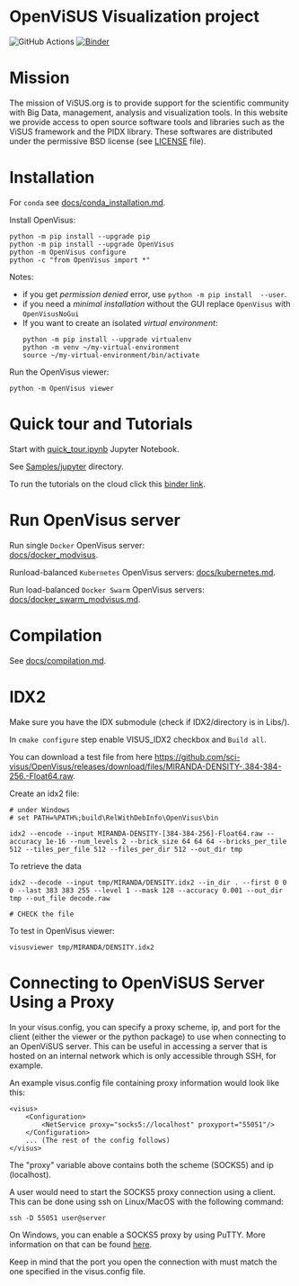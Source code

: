 # OpenViSUS Visualization project  
     
![GitHub Actions](https://github.com/sci-visus/OpenVisus/workflows/BuildOpenVisus/badge.svg)
[![Binder](https://mybinder.org/badge_logo.svg)](https://mybinder.org/v2/gh/sci-visus/OpenVisus/master?filepath=Samples%2Fjupyter)


      
 
# Mission

The mission of ViSUS.org is to provide support for the scientific community with Big Data, management, analysis and visualization tools.
In this website we provide access to open source software tools and libraries such as the ViSUS framework and the PIDX library.
These softwares are distributed under the permissive BSD license (see [LICENSE](https://github.com/sci-visus/OpenVisus/tree/master/LICENSE) file).

# Installation

For `conda` see 
[docs/conda_installation.md](https://github.com/sci-visus/OpenVisus/blob/master/docs/conda_installation.md).


Install OpenVisus:

```
python -m pip install --upgrade pip
python -m pip install --upgrade OpenVisus
python -m OpenVisus configure 
python -c "from OpenVisus import *"
```

Notes:
- if you get *permission denied* error, use `python -m pip install  --user`.
- if you need a *minimal installation* without the GUI replace `OpenVisus` with `OpenVisusNoGui`
- If you want to create an isolated *virtual environment*:
	```
	python -m pip install --upgrade virtualenv
	python -m venv ~/my-virtual-environment
	source ~/my-virtual-environment/bin/activate
	```

Run the OpenVisus viewer:

```
python -m OpenVisus viewer
```

# Quick tour and Tutorials

Start with 
[quick_tour.ipynb](https://github.com/sci-visus/OpenVisus/blob/master/Samples/jupyter/quick_tour.ipynb) 
Jupyter Notebook.

See 
[Samples/jupyter](https://github.com/sci-visus/OpenVisus/tree/master/Samples/jupyter)
directory. 

To run the tutorials on the cloud click this [binder link](https://mybinder.org/v2/gh/sci-visus/OpenVisus/master?filepath=Samples%2Fjupyter).


# Run OpenVisus server

Run single `Docker` OpenVisus server:  
[docs/docker_modvisus](https://github.com/sci-visus/OpenVisus/blob/master/docs/docker_modvisus.md).

Runload-balanced `Kubernetes` OpenVisus servers: 
[docs/kubernetes.md](https://github.com/sci-visus/OpenVisus/blob/master/docs/kubernetes.md).


Run load-balanced `Docker Swarm` OpenVisus servers: 
[docs/docker_swarm_modvisus.md](https://github.com/sci-visus/OpenVisus/blob/master/docs/docker_swarm_modvisus.md).



# Compilation

See [docs/compilation.md](https://github.com/sci-visus/OpenVisus/blob/master/docs/compilation.md).


# IDX2

Make sure you have the IDX submodule (check if IDX2/directory is in Libs/).

In `cmake configure` step enable VISUS_IDX2 checkbox and `Build all`.

You can download a test file from here https://github.com/sci-visus/OpenVisus/releases/download/files/MIRANDA-DENSITY-.384-384-256.-Float64.raw.

Create an idx2 file:

```
# under Windows
# set PATH=%PATH%;build\RelWithDebInfo\OpenVisus\bin

idx2 --encode --input MIRANDA-DENSITY-[384-384-256]-Float64.raw --accuracy 1e-16 --num_levels 2 --brick_size 64 64 64 --bricks_per_tile 512 --tiles_per_file 512 --files_per_dir 512 --out_dir tmp
```

To retrieve the data

```
idx2 --decode --input tmp/MIRANDA/DENSITY.idx2 --in_dir . --first 0 0 0 --last 383 383 255 --level 1 --mask 128 --accuracy 0.001 --out_dir tmp --out_file decode.raw

# CHECK the file 
```

To test in OpenVisus viewer:

```
visusviewer tmp/MIRANDA/DENSITY.idx2
``` 

# Connecting to OpenViSUS Server Using a Proxy

In your visus.config, you can specify a proxy scheme, ip, and port for the client (either the viewer or the python package) to use when connecting to an OpenViSUS server. This can be useful in accessing a server that is hosted on an internal network which is only accessible through SSH, for example.

An example visus.config file containing proxy information would look like this:

```
<visus>
	<Configuration>
		<NetService proxy="socks5://localhost" proxyport="55051"/>
	</Configuration>
	... (The rest of the config follows)
</visus>
```

The "proxy" variable above contains both the scheme (SOCKS5) and ip (localhost).

A user would need to start the SOCKS5 proxy connection using a client. This can be done using ssh on Linux/MacOS with the following command:

```
ssh -D 55051 user@server
```

On Windows, you can enable a SOCKS5 proxy by using PuTTY. More information on that can be found [here](https://www.simplified.guide/putty/create-socks-proxy).

Keep in mind that the port you open the connection with must match the one specified in the visus.config file.
